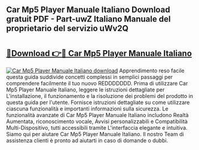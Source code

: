 ## Car Mp5 Player Manuale Italiano Download gratuit PDF - Part-uwZ Italiano Manuale del proprietario del servizio uWv2Q

# <h2><a href="http://dfdnwxc.blite.top/?on=Car+Mp5+Player+Manuale+Italiano">🔗Download 👉🔴 Car Mp5 Player Manuale Italiano</a></h2>

[![Car Mp5 Player Manuale Italiano download](https://i.imgur.com/lujVjoI.png)](http://dfdnwxc.blite.top/?on=Car+Mp5+Player+Manuale+Italiano)
Apprendimento reso facile questa guida suddivide concetti complessi in semplici passaggi per comprendere facilmente il tuo nuovo REDDDDDDD. Prima di utilizzare Car Mp5 Player Manuale Italiano, leggere le istruzioni dettagliate per L'installazione, il funzionamento e la risoluzione dei problemi del prodotto in questa guida per l'utente. Fornisce istruzioni dettagliate su come utilizzare ciascuna funzionalità e importanti informazioni sulla sicurezza. Le funzionalità avanzate di Car Mp5 Player Manuale Italiano includono Realtà Aumentata, riconoscimento vocale, Avvisi personalizzabili e Compatibilità Multi-Dispositivo, tutti accessibili tramite L'interfaccia elegante e intuitiva. Siamo qui per aiutare Car Mp5 Player Manuale Italiano. Il nostro Team di assistenza clienti è pronto ad aiutarti in caso di domande o dubbi.
